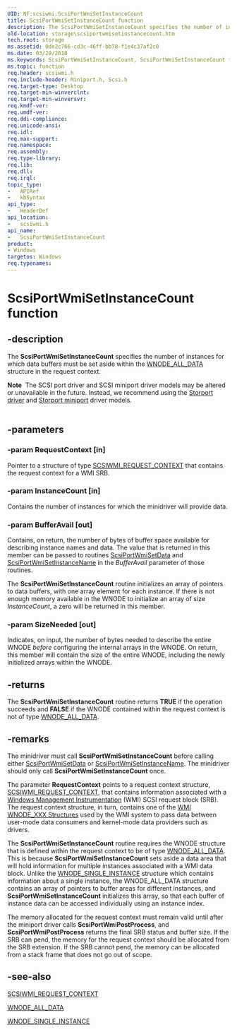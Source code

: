 ```yaml
---
UID: NF:scsiwmi.ScsiPortWmiSetInstanceCount
title: ScsiPortWmiSetInstanceCount function
description: The ScsiPortWmiSetInstanceCount specifies the number of instances for which data buffers must be set aside within the WNODE_ALL_DATA structure in the request context.
old-location: storage\scsiportwmisetinstancecount.htm
tech.root: storage
ms.assetid: 0de2c766-cd3c-46ff-bb78-f1e4c37af2c0
ms.date: 03/29/2018
ms.keywords: ScsiPortWmiSetInstanceCount, ScsiPortWmiSetInstanceCount function [Storage Devices], scsiprt_9451dca5-cc2f-43fa-91c6-3c22f6377a13.xml, scsiwmi/ScsiPortWmiSetInstanceCount, storage.scsiportwmisetinstancecount
ms.topic: function
req.header: scsiwmi.h
req.include-header: Miniport.h, Scsi.h
req.target-type: Desktop
req.target-min-winverclnt: 
req.target-min-winversvr: 
req.kmdf-ver: 
req.umdf-ver: 
req.ddi-compliance: 
req.unicode-ansi: 
req.idl: 
req.max-support: 
req.namespace: 
req.assembly: 
req.type-library: 
req.lib: 
req.dll: 
req.irql: 
topic_type:
-	APIRef
-	kbSyntax
api_type:
-	HeaderDef
api_location:
-	scsiwmi.h
api_name:
-	ScsiPortWmiSetInstanceCount
product:
- Windows
targetos: Windows
req.typenames: 
---
```


# ScsiPortWmiSetInstanceCount function


## -description


The <b>ScsiPortWmiSetInstanceCount</b> specifies the number of instances for which data buffers must be set aside within the <a href="https://msdn.microsoft.com/library/windows/hardware/ff566372">WNODE_ALL_DATA</a> structure in the request context. 
<div class="alert"><b>Note</b>  The SCSI port driver and SCSI miniport driver models may be altered or unavailable in the future. Instead, we recommend using the <a href="https://msdn.microsoft.com/windows/hardware/drivers/storage/storport-driver">Storport driver</a> and <a href="https://msdn.microsoft.com/windows/hardware/drivers/storage/storport-miniport-drivers">Storport miniport</a> driver models.</div><div> </div>

## -parameters




### -param RequestContext [in]

Pointer to a structure of type <a href="https://msdn.microsoft.com/library/windows/hardware/ff564946">SCSIWMI_REQUEST_CONTEXT</a> that contains the request context for a WMI SRB. 


### -param InstanceCount [in]

Contains the number of instances for which the minidriver will provide data. 


### -param BufferAvail [out]

Contains, on return, the number of bytes of buffer space available for describing instance names and data. The value that is returned in this member can be passed to routines <a href="https://msdn.microsoft.com/library/windows/hardware/ff564799">ScsiPortWmiSetData</a> and <a href="https://msdn.microsoft.com/library/windows/hardware/ff564810">ScsiPortWmiSetInstanceName</a> in the <i>BufferAvail </i>parameter of those routines. 

The <b>ScsiPortWmiSetInstanceCount</b> routine initializes an array of pointers to data buffers, with one array element for each instance. If there is not enough memory available in the WNODE to initialize an array of size <i>InstanceCount</i>, a zero will be returned in this member. 


### -param SizeNeeded [out]

Indicates, on input, the number of bytes needed to describe the entire WNODE <i>before </i>configuring the internal arrays in the WNODE. On return, this member will contain the size of the entire WNODE, including the newly initialized arrays within the WNODE. 


## -returns



The <b>ScsiPortWmiSetInstanceCount</b> routine returns <b>TRUE</b> if the operation succeeds and <b>FALSE</b> if the WNODE contained within the request context is not of type <a href="https://msdn.microsoft.com/library/windows/hardware/ff566372">WNODE_ALL_DATA</a>.




## -remarks



The minidriver must call <b>ScsiPortWmiSetInstanceCount</b> before calling either <a href="https://msdn.microsoft.com/library/windows/hardware/ff564799">ScsiPortWmiSetData</a> or <a href="https://msdn.microsoft.com/library/windows/hardware/ff564810">ScsiPortWmiSetInstanceName</a>. The minidriver should only call <b>ScsiPortWmiSetInstanceCount</b> once. 

The parameter <b>RequestContext</b> points to a request context structure, <a href="https://msdn.microsoft.com/library/windows/hardware/ff564946">SCSIWMI_REQUEST_CONTEXT</a>, that contains information associated with a <a href="https://msdn.microsoft.com/5c2ed322-0fc9-4004-9a5f-f4d3c6a59fe9">Windows Management Instrumentation</a> (WMI) SCSI request block (SRB). The request context structure, in turn, contains one of the <a href="https://msdn.microsoft.com/library/windows/hardware/ff566371">WMI WNODE_XXX Structures</a> used by the WMI system to pass data between user-mode data consumers and kernel-mode data providers such as drivers. 

The <b>ScsiPortWmiSetInstanceCount</b> routine requires the WNODE structure that is defined within the request context to be of type <a href="https://msdn.microsoft.com/library/windows/hardware/ff566372">WNODE_ALL_DATA</a>. This is because <b>ScsiPortWmiSetInstanceCount</b> sets aside a data area that will hold information for multiple instances associated with a WMI data block. Unlike the <a href="https://msdn.microsoft.com/library/windows/hardware/ff566377">WNODE_SINGLE_INSTANCE</a> structure which contains information about a single instance, the WNODE_ALL_DATA structure contains an array of pointers to buffer areas for different instances, and <b>ScsiPortWmiSetInstanceCount</b> initializes this array, so that each buffer of instance data can be accessed individually using an instance index.

The memory allocated for the request context must remain valid until after the miniport driver calls <b>ScsiPortWmiPostProcess</b>, and <b>ScsiPortWmiPostProcess</b> returns the final SRB status and buffer size. If the SRB can pend, the memory for the request context should be allocated from the SRB extension. If the SRB cannot pend, the memory can be allocated from a stack frame that does not go out of scope.




## -see-also




<a href="https://msdn.microsoft.com/library/windows/hardware/ff564946">SCSIWMI_REQUEST_CONTEXT</a>



<a href="https://msdn.microsoft.com/library/windows/hardware/ff566372">WNODE_ALL_DATA</a>



<a href="https://msdn.microsoft.com/library/windows/hardware/ff566377">WNODE_SINGLE_INSTANCE</a>
 

 

